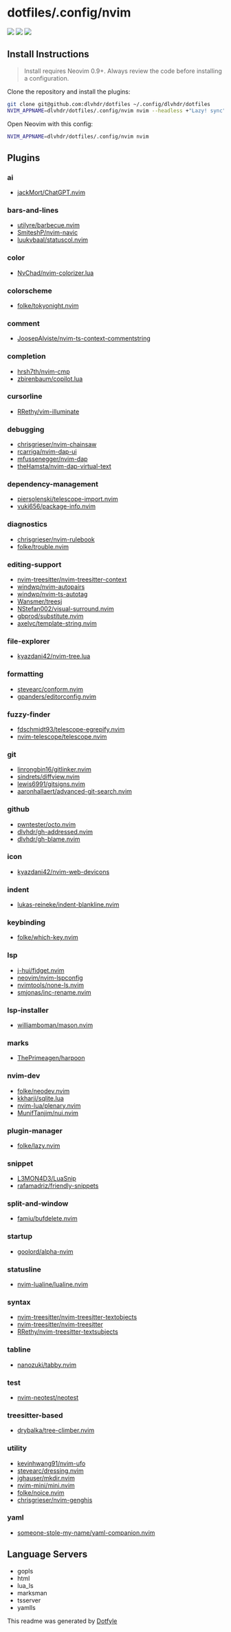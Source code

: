 # dotfiles/.config/nvim

<a href="https://dotfyle.com/dlvhdr/dotfiles-config-nvim"><img src="https://dotfyle.com/dlvhdr/dotfiles-config-nvim/badges/plugins?style=flat" /></a>
<a href="https://dotfyle.com/dlvhdr/dotfiles-config-nvim"><img src="https://dotfyle.com/dlvhdr/dotfiles-config-nvim/badges/leaderkey?style=flat" /></a>
<a href="https://dotfyle.com/dlvhdr/dotfiles-config-nvim"><img src="https://dotfyle.com/dlvhdr/dotfiles-config-nvim/badges/plugin-manager?style=flat" /></a>

## Install Instructions

> Install requires Neovim 0.9+. Always review the code before installing a configuration.

Clone the repository and install the plugins:

```sh
git clone git@github.com:dlvhdr/dotfiles ~/.config/dlvhdr/dotfiles
NVIM_APPNAME=dlvhdr/dotfiles/.config/nvim nvim --headless +"Lazy! sync" +qa
```

Open Neovim with this config:

```sh
NVIM_APPNAME=dlvhdr/dotfiles/.config/nvim nvim
```

## Plugins

### ai

- [jackMort/ChatGPT.nvim](https://dotfyle.com/plugins/jackMort/ChatGPT.nvim)

### bars-and-lines

- [utilyre/barbecue.nvim](https://dotfyle.com/plugins/utilyre/barbecue.nvim)
- [SmiteshP/nvim-navic](https://dotfyle.com/plugins/SmiteshP/nvim-navic)
- [luukvbaal/statuscol.nvim](https://dotfyle.com/plugins/luukvbaal/statuscol.nvim)

### color

- [NvChad/nvim-colorizer.lua](https://dotfyle.com/plugins/NvChad/nvim-colorizer.lua)

### colorscheme

- [folke/tokyonight.nvim](https://dotfyle.com/plugins/folke/tokyonight.nvim)

### comment

- [JoosepAlviste/nvim-ts-context-commentstring](https://dotfyle.com/plugins/JoosepAlviste/nvim-ts-context-commentstring)

### completion

- [hrsh7th/nvim-cmp](https://dotfyle.com/plugins/hrsh7th/nvim-cmp)
- [zbirenbaum/copilot.lua](https://dotfyle.com/plugins/zbirenbaum/copilot.lua)

### cursorline

- [RRethy/vim-illuminate](https://dotfyle.com/plugins/RRethy/vim-illuminate)

### debugging

- [chrisgrieser/nvim-chainsaw](https://dotfyle.com/plugins/chrisgrieser/nvim-chainsaw)
- [rcarriga/nvim-dap-ui](https://dotfyle.com/plugins/rcarriga/nvim-dap-ui)
- [mfussenegger/nvim-dap](https://dotfyle.com/plugins/mfussenegger/nvim-dap)
- [theHamsta/nvim-dap-virtual-text](https://dotfyle.com/plugins/theHamsta/nvim-dap-virtual-text)

### dependency-management

- [piersolenski/telescope-import.nvim](https://dotfyle.com/plugins/piersolenski/telescope-import.nvim)
- [vuki656/package-info.nvim](https://dotfyle.com/plugins/vuki656/package-info.nvim)

### diagnostics

- [chrisgrieser/nvim-rulebook](https://dotfyle.com/plugins/chrisgrieser/nvim-rulebook)
- [folke/trouble.nvim](https://dotfyle.com/plugins/folke/trouble.nvim)

### editing-support

- [nvim-treesitter/nvim-treesitter-context](https://dotfyle.com/plugins/nvim-treesitter/nvim-treesitter-context)
- [windwp/nvim-autopairs](https://dotfyle.com/plugins/windwp/nvim-autopairs)
- [windwp/nvim-ts-autotag](https://dotfyle.com/plugins/windwp/nvim-ts-autotag)
- [Wansmer/treesj](https://dotfyle.com/plugins/Wansmer/treesj)
- [NStefan002/visual-surround.nvim](https://dotfyle.com/plugins/NStefan002/visual-surround.nvim)
- [gbprod/substitute.nvim](https://dotfyle.com/plugins/gbprod/substitute.nvim)
- [axelvc/template-string.nvim](https://dotfyle.com/plugins/axelvc/template-string.nvim)

### file-explorer

- [kyazdani42/nvim-tree.lua](https://dotfyle.com/plugins/kyazdani42/nvim-tree.lua)

### formatting

- [stevearc/conform.nvim](https://dotfyle.com/plugins/stevearc/conform.nvim)
- [gpanders/editorconfig.nvim](https://dotfyle.com/plugins/gpanders/editorconfig.nvim)

### fuzzy-finder

- [fdschmidt93/telescope-egrepify.nvim](https://dotfyle.com/plugins/fdschmidt93/telescope-egrepify.nvim)
- [nvim-telescope/telescope.nvim](https://dotfyle.com/plugins/nvim-telescope/telescope.nvim)

### git

- [linrongbin16/gitlinker.nvim](https://dotfyle.com/plugins/linrongbin16/gitlinker.nvim)
- [sindrets/diffview.nvim](https://dotfyle.com/plugins/sindrets/diffview.nvim)
- [lewis6991/gitsigns.nvim](https://dotfyle.com/plugins/lewis6991/gitsigns.nvim)
- [aaronhallaert/advanced-git-search.nvim](https://dotfyle.com/plugins/aaronhallaert/advanced-git-search.nvim)

### github

- [pwntester/octo.nvim](https://dotfyle.com/plugins/pwntester/octo.nvim)
- [dlvhdr/gh-addressed.nvim](https://dotfyle.com/plugins/dlvhdr/gh-addressed.nvim)
- [dlvhdr/gh-blame.nvim](https://dotfyle.com/plugins/dlvhdr/gh-blame.nvim)

### icon

- [kyazdani42/nvim-web-devicons](https://dotfyle.com/plugins/kyazdani42/nvim-web-devicons)

### indent

- [lukas-reineke/indent-blankline.nvim](https://dotfyle.com/plugins/lukas-reineke/indent-blankline.nvim)

### keybinding

- [folke/which-key.nvim](https://dotfyle.com/plugins/folke/which-key.nvim)

### lsp

- [j-hui/fidget.nvim](https://dotfyle.com/plugins/j-hui/fidget.nvim)
- [neovim/nvim-lspconfig](https://dotfyle.com/plugins/neovim/nvim-lspconfig)
- [nvimtools/none-ls.nvim](https://dotfyle.com/plugins/nvimtools/none-ls.nvim)
- [smjonas/inc-rename.nvim](https://dotfyle.com/plugins/smjonas/inc-rename.nvim)

### lsp-installer

- [williamboman/mason.nvim](https://dotfyle.com/plugins/williamboman/mason.nvim)

### marks

- [ThePrimeagen/harpoon](https://dotfyle.com/plugins/ThePrimeagen/harpoon)

### nvim-dev

- [folke/neodev.nvim](https://dotfyle.com/plugins/folke/neodev.nvim)
- [kkharji/sqlite.lua](https://dotfyle.com/plugins/kkharji/sqlite.lua)
- [nvim-lua/plenary.nvim](https://dotfyle.com/plugins/nvim-lua/plenary.nvim)
- [MunifTanjim/nui.nvim](https://dotfyle.com/plugins/MunifTanjim/nui.nvim)

### plugin-manager

- [folke/lazy.nvim](https://dotfyle.com/plugins/folke/lazy.nvim)

### snippet

- [L3MON4D3/LuaSnip](https://dotfyle.com/plugins/L3MON4D3/LuaSnip)
- [rafamadriz/friendly-snippets](https://dotfyle.com/plugins/rafamadriz/friendly-snippets)

### split-and-window

- [famiu/bufdelete.nvim](https://dotfyle.com/plugins/famiu/bufdelete.nvim)

### startup

- [goolord/alpha-nvim](https://dotfyle.com/plugins/goolord/alpha-nvim)

### statusline

- [nvim-lualine/lualine.nvim](https://dotfyle.com/plugins/nvim-lualine/lualine.nvim)

### syntax

- [nvim-treesitter/nvim-treesitter-textobjects](https://dotfyle.com/plugins/nvim-treesitter/nvim-treesitter-textobjects)
- [nvim-treesitter/nvim-treesitter](https://dotfyle.com/plugins/nvim-treesitter/nvim-treesitter)
- [RRethy/nvim-treesitter-textsubjects](https://dotfyle.com/plugins/RRethy/nvim-treesitter-textsubjects)

### tabline

- [nanozuki/tabby.nvim](https://dotfyle.com/plugins/nanozuki/tabby.nvim)

### test

- [nvim-neotest/neotest](https://dotfyle.com/plugins/nvim-neotest/neotest)

### treesitter-based

- [drybalka/tree-climber.nvim](https://dotfyle.com/plugins/drybalka/tree-climber.nvim)

### utility

- [kevinhwang91/nvim-ufo](https://dotfyle.com/plugins/kevinhwang91/nvim-ufo)
- [stevearc/dressing.nvim](https://dotfyle.com/plugins/stevearc/dressing.nvim)
- [jghauser/mkdir.nvim](https://dotfyle.com/plugins/jghauser/mkdir.nvim)
- [nvim-mini/mini.nvim](https://dotfyle.com/plugins/nvim-mini/mini.nvim)
- [folke/noice.nvim](https://dotfyle.com/plugins/folke/noice.nvim)
- [chrisgrieser/nvim-genghis](https://dotfyle.com/plugins/chrisgrieser/nvim-genghis)

### yaml

- [someone-stole-my-name/yaml-companion.nvim](https://dotfyle.com/plugins/someone-stole-my-name/yaml-companion.nvim)

## Language Servers

- gopls
- html
- lua_ls
- marksman
- tsserver
- yamlls

This readme was generated by [Dotfyle](https://dotfyle.com)
